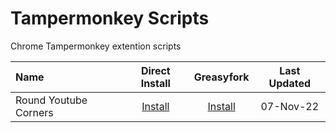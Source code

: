 # Tampermonkey Scripts
Chrome Tampermonkey extention scripts

| Name     | Direct Install | Greasyfork | Last Updated | 
| :---      |     :---:          |  :---:          | :---:          |
| Round Youtube Corners   | <a href="https://github.com/Arora-Sir/Tampermonkey/raw/main/RoundedYoutube.user.js"> Install</a>       | <a href="https://greasyfork.org/en/scripts/454081-rounded-youtube"> Install</a>          | 07-Nov-22         |
